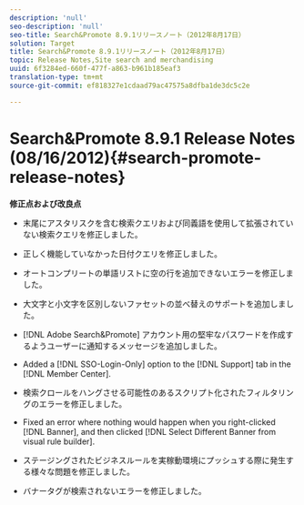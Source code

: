 ```yaml
---
description: 'null'
seo-description: 'null'
seo-title: Search&Promote 8.9.1リリースノート（2012年8月17日）
solution: Target
title: Search&Promote 8.9.1リリースノート（2012年8月17日）
topic: Release Notes,Site search and merchandising
uuid: 6f3284ed-660f-477f-a863-b961b185eaf3
translation-type: tm+mt
source-git-commit: ef818327e1cdaad79ac47575a8dfba1de3dc5c2e

---
```



# Search&amp;Promote 8.9.1 Release Notes (08/16/2012){#search-promote-release-notes}

**修正点および改良点**

* 末尾にアスタリスクを含む検索クエリおよび同義語を使用して拡張されていない検索クエリを修正しました。
* 正しく機能していなかった日付クエリを修正しました。
* オートコンプリートの単語リストに空の行を追加できないエラーを修正しました。
* 大文字と小文字を区別しないファセットの並べ替えのサポートを追加しました。
* [!DNL Adobe Search&Promote] アカウント用の堅牢なパスワードを作成するようユーザーに通知するメッセージを追加しました。
* Added a [!DNL SSO-Login-Only] option to the [!DNL Support] tab in the [!DNL Member Center].

* 検索クロールをハングさせる可能性のあるスクリプト化されたフィルタリングのエラーを修正しました。
* Fixed an error where nothing would happen when you right-clicked [!DNL Banner], and then clicked [!DNL Select Different Banner from visual rule builder].

* ステージングされたビジネスルールを実稼動環境にプッシュする際に発生する様々な問題を修正しました。
* バナータグが検索されないエラーを修正しました。

